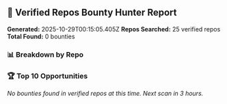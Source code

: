 ## 🎯 Verified Repos Bounty Hunter Report

**Generated:** 2025-10-29T00:15:05.405Z
**Repos Searched:** 25 verified repos
**Total Found:** 0 bounties

### 📊 Breakdown by Repo


### 🏆 Top 10 Opportunities

*No bounties found in verified repos at this time. Next scan in 3 hours.*

